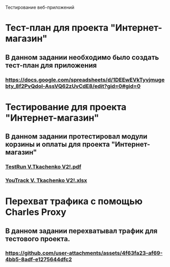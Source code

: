 Тестирование веб-приложений
# Тест-план для проекта "Интернет-магазин"
## В данном задании необходимо было создать тест-план для приложения
### https://docs.google.com/spreadsheets/d/1DEEwEVkTyvjmugebty_8f2PvQdol-AssVQ62zUvCdE8/edit?gid=0#gid=0
 
# Тестирование для проекта "Интернет-магазин"
## В данном задании протестировал модули корзины и оплаты для проекта "Интернет-магазин"
### [TestRun V.Tkachenko V2!.pdf](https://github.com/user-attachments/files/20272618/TestRun.V.Tkachenko.V2.pdf)
### [YouTrack V. Tkachenko V2!.xlsx](https://github.com/user-attachments/files/20272620/YouTrack.V.Tkachenko.V2.xlsx)

# Перехват трафика с помощью Charles Proxy
## В данном задании перехватывал трафик для тестового проекта. 
### https://github.com/user-attachments/assets/4f63fa23-af69-4bb5-8adf-e1275644dfc2

